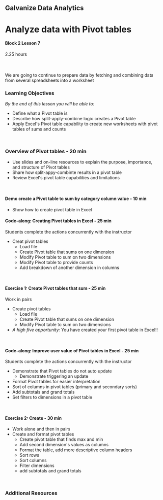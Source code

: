 ## Galvanize Data Analytics
# Analyze data with Pivot tables
#### Block 2 Lesson 7

2.25 hours
<br><br>
<br><br>
We are going to continue to prepare data by fetching and combining data from several spreadsheets into a worksheet

### Learning Objectives
*By the end of this lesson you will be able to:*
* Define what a Pivot table is
* Describe how split-apply-combine logic creates a Pivot table
* Apply Excel's Pivot table capability to create new worksheets with pivot tables  of sums and counts
<br>

### Overview of Pivot tables - 20 min
* Use slides and on-line resources to explain the purpose, importance, and structure of Pivot tables
* Share how split-appy-combinte results in a pivot table
* Review Excel's pivot table capabilities and limitations 
<br>

#### Demo create a Pivot table to sum by category column value -  10 min
* Show how to create pivot table in Excel

#### Code-along: Creating Pivot tables in Excel - 25 min
Students complete the actions concurrently with the instructor
* Creat pivot tables  
  * Load file
  * Create Pivot table that sums on one dimension
  * Modify Pivot table to sum on two dimensions
  * Modify Pivot table to provide counts
  * Add breakdown of another dimension in columns
<br>

#### Exercise 1: Create Pivot tables that sum  - 25 min
Work in pairs
* Create pivot tables  
  * Load file
  * Create Pivot table that sums on one dimension
  * Modify Pivot table to sum on two dimensions
* *A high five opportunity:*  You have created your first pivot table in Excel!!
<br>

#### Code-along: Improve user value of Pivot tables in Excel - 25 min
Students complete the actions concurrently with the instructor
* Demonstrate that Pivot tables do not auto update
  * Demonstrate triggering an update
* Format Pivot tables for easier interpretation
 * Sort of columns in pivot tables (primary and secondary sorts)
 * Add subtotals and grand totals
 * Set filters to dimensions in a pivot table

<br>

#### Exercise 2: Create - 30 min
* Work alone and then in pairs
* Create and format pivot tables
  * Create pivot table that finds max and min
  * Add second dimension's values as columns
  * Format the table, add more descriptive column headers
  * Sort rows
  * Sort columns
  * Filter dimensions
  * add subtotals and grand totals
<br>  
  
### Additional Resources
